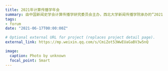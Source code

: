 ```yaml
---
title: 2021年计算传播学年会
summary: 由中国新闻史学会计算传播学研究委员会主办，西北大学新闻传播学院承办的“2021年计算传播学年会”，论坛将于7月中旬在西安举办，论文《卫健类政务短视频的时间影响因素实证分析》入选（注：该论坛没有设置是否发表门槛，所以该论坛系此论文发表后参加的论坛）。
tags:
- forum
date: "2021-06-17T00:00:00Z"

# Optional external URL for project (replaces project detail page).
external_link: https://mp.weixin.qq.com/s/CmiZot53WwEUaGaBV3w5nQ

image:
  caption: Photo by unknown
  focal_point: Smart
---
```

